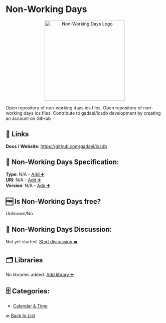 # Non-Working Days
<p align="center">
    <img width="256" src="https://raw.githubusercontent.com/apis-list/apis-list/main/apis/non-working-days/logo_256x256.png" alt="Non-Working Days Logo"/>
</p>
Open repository of non-working days ics files. Open repository of non-working days ics files. Contribute to gadael/icsdb development by creating an account on GitHub

##  🔗 Links
**Docs / Website**: https://github.com/gadael/icsdb

## 🧬 Non-Working Days Specification:
**Type**: N/A - [Add ➕](https://github.com/apis-list/apis-list/edit/main/apis/non-working-days/non-working-days.yaml)  
**URI**: N/A - [Add ➕](https://github.com/apis-list/apis-list/edit/main/apis/non-working-days/non-working-days.yaml)  
**Version**: N/A - [Add ➕](https://github.com/apis-list/apis-list/edit/main/apis/non-working-days/non-working-days.yaml)

## 🆓 Is Non-Working Days free?
 Unknown/No 

## 💬 Non-Working Days Discussion:
Not yet started. [Start discussion ➡️](https://github.com/apis-list/apis-list/discussions/new)

## 🗂️ Libraries

No libraries added. [Add library ➕](https://github.com/apis-list/apis-list/edit/main/apis/non-working-days/non-working-days.yaml)    


## 🗄️ Categories:
- [Calendar & Time](https://github.com/apis-list/apis-list#calendar--time-)

🔙  [Back to List](https://github.com/apis-list/apis-list)
